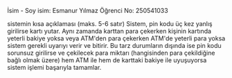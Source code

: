İsim - Soy isim: Esmanur Yılmaz 
Öğrenci No: 250541033

sistemin kısa açıklaması (maks. 5-6 satır)
Sistem, pin kodu üç kez yanlış girilirse kartı yutar. Aynı zamanda karttan para çekerken kişinin kartında yeterli bakiye yoksa veya ATM'den para çekerken ATM'de yeterli para yoksa sistem gerekli uyarıyı verir ve bitirir. Bu tarz durumların dışında ise pin kodu sorunsuz girilirse ve çekilecek para miktarı (hangisinden para çekildiğine bağlı olmak üzere) hem ATM ile hem de karttaki bakiye ile uyuşuyorsa sistem işlemi başarıyla tamamlar.

